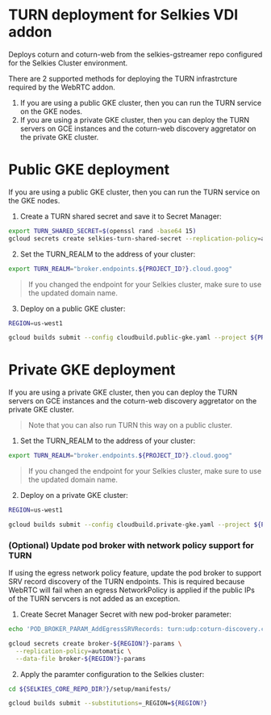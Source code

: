 # TURN deployment for Selkies VDI addon

Deploys coturn and coturn-web from the selkies-gstreamer repo configured for the Selkies Cluster environment.

There are 2 supported methods for deploying the TURN infrastrcture required by the WebRTC addon.

1. If you are using a public GKE cluster, then you can run the TURN service on the GKE nodes.
2. If you are using a private GKE cluster, then you can deploy the TURN servers on GCE instances and the coturn-web discovery aggretator on the private GKE cluster.

# Public GKE deployment

If you are using a public GKE cluster, then you can run the TURN service on the GKE nodes.

1. Create a TURN shared secret and save it to Secret Manager:

```bash
export TURN_SHARED_SECRET=$(openssl rand -base64 15)
gcloud secrets create selkies-turn-shared-secret --replication-policy=automatic --data-file <(echo -n ${TURN_SHARED_SECRET?})
```

2. Set the TURN_REALM to the address of your cluster:

```bash
export TURN_REALM="broker.endpoints.${PROJECT_ID?}.cloud.goog"
```

> If you changed the endpoint for your Selkies cluster, make sure to use the updated domain name.

3. Deploy on a public GKE cluster:

```bash
REGION=us-west1
```

```bash
gcloud builds submit --config cloudbuild.public-gke.yaml --project ${PROJECT_ID?} --substitutions=_TURN_REALM=${TURN_REALM?},_REGION=${REGION?}_ACTION=apply
```

# Private GKE deployment

If you are using a private GKE cluster, then you can deploy the TURN servers on GCE instances and the coturn-web discovery aggretator on the private GKE cluster.

> Note that you can also run TURN this way on a public cluster. 

1. Set the TURN_REALM to the address of your cluster:

```bash
export TURN_REALM="broker.endpoints.${PROJECT_ID?}.cloud.goog"
```

> If you changed the endpoint for your Selkies cluster, make sure to use the updated domain name.

2. Deploy on a private GKE cluster:

```bash
REGION=us-west1
```

```bash
gcloud builds submit --config cloudbuild.private-gke.yaml --project ${PROJECT_ID?} --substitutions=_TURN_REALM=${TURN_REALM?},_REGION=${REGION?}_ACTION=apply
```

### (Optional) Update pod broker with network policy support for TURN

If using the egress network policy feature, update the pod broker to support SRV record discovery of the TURN endpoints.
This is required because WebRTC will fail when an egress NetworkPolicy is applied if the public IPs of the TURN servcers is not added as an exception.

1. Create Secret Manager Secret with new pod-broker parameter:

```bash
echo 'POD_BROKER_PARAM_AddEgressSRVRecords: turn:udp:coturn-discovery.coturn.svc.cluster.local' > broker-${REGION?}-params
```

```bash
gcloud secrets create broker-${REGION?}-params \
  --replication-policy=automatic \
  --data-file broker-${REGION?}-params
```

2. Apply the paramter configuration to the Selkies cluster:

```bash
cd ${SELKIES_CORE_REPO_DIR?}/setup/manifests/

gcloud builds submit --substitutions=_REGION=${REGION?}
```